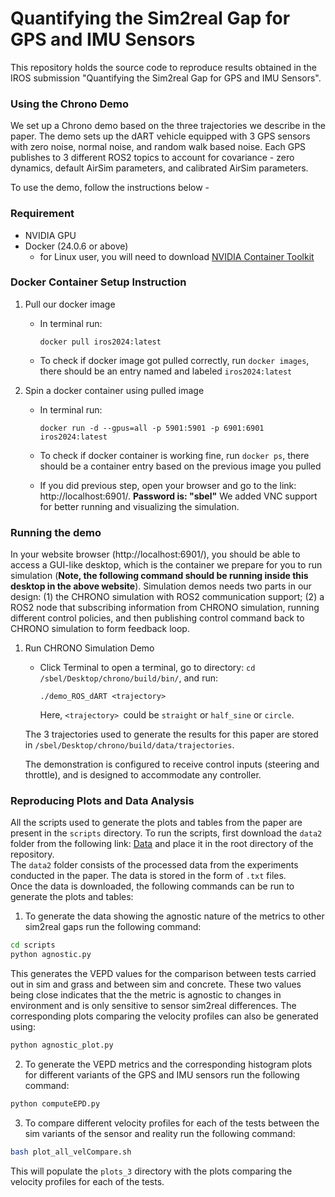 # Quantifying the Sim2real Gap for GPS and IMU Sensors
This repository holds the source code to reproduce results obtained in the IROS submission "Quantifying the Sim2real Gap for GPS and IMU Sensors".

### Using the Chrono Demo 

We set up a Chrono demo based on the three trajectories we describe in the paper. The demo sets up the dART vehicle equipped with 3 GPS sensors with zero noise, normal noise, and random walk based noise. Each GPS publishes to 3 different ROS2 topics to account for covariance - zero dynamics, default AirSim parameters, and calibrated AirSim parameters. 

To use the demo, follow the instructions below - 

### Requirement

- NVIDIA GPU
- Docker (24.0.6 or above)
    - for Linux user, you will need to download [NVIDIA Container Toolkit](https://docs.nvidia.com/datacenter/cloud-native/container-toolkit/latest/install-guide.html)

### Docker Container Setup Instruction

1. Pull our docker image

    - In terminal run: 
    
        ```docker pull iros2024:latest```
    
    - To check if docker image got pulled correctly, run ```docker images```, there should be an entry named and labeled ```iros2024:latest```

2. Spin a docker container using pulled image

    - In terminal run:

        ```docker run -d --gpus=all -p 5901:5901 -p 6901:6901 iros2024:latest```

    - To check if docker container is working fine, run ```docker ps```, there should be a container entry based on the previous image you pulled

    - If you did previous step, open your browser and go to the link: http://localhost:6901/. **Password is: "sbel"** We added VNC support for better running and visualizing the simulation.
  
### Running the demo
In your website browser (http://localhost:6901/), you should be able to access a GUI-like desktop, which is the container we prepare for you to run simulation (**Note, the following command should be running inside this desktop in the above website**). Simulation demos needs two parts in our design: (1) the CHRONO simulation with ROS2 communication support; (2) a ROS2 node that subscribing information from CHRONO simulation, running different control policies, and then publishing control command back to CHRONO simulation to form feedback loop.

1. Run CHRONO Simulation Demo

    - Click Terminal to open a terminal, go to directory: ```cd /sbel/Desktop/chrono/build/bin/```, and run:

        ```./demo_ROS_dART <trajectory>```
        
        Here, ```<trajectory> ```could be ```straight``` or ```half_sine``` or ```circle```.  

   The 3 trajectories used to generate the results for this paper are stored in ```/sbel/Desktop/chrono/build/data/trajectories```. 

   The demonstration is configured to receive control inputs (steering and throttle), and is designed to accommodate any controller. 

### Reproducing Plots and Data Analysis
All the scripts used to generate the plots and tables from the paper are present in the `scripts` directory. To run the scripts, first download the `data2` folder from the following link: [Data](https://drive.google.com/drive/folders/1t3GVovJ4nNwaoIZhAmNQ-YUVguKNMHZP?usp=sharing) and place it in the root directory of the repository.  
The `data2` folder consists of the processed data from the experiments conducted in the paper. The data is stored in the form of `.txt` files.   
Once the data is downloaded, the following commands can be run to generate the plots and tables:
1) To generate the data showing the agnostic nature of the metrics to other sim2real gaps run the following command:
```bash
cd scripts
python agnostic.py
```
This generates the VEPD values for the comparison between tests carried out in sim and grass and between sim and concrete. These two values being close indicates that the the metric is agnostic to changes in environment and is only sensitive to sensor sim2real differences. The corresponding plots comparing the velocity profiles can also be generated using:
```bash
python agnostic_plot.py
```
2) To generate the VEPD metrics and the corresponding histogram plots for different variants of the GPS and IMU sensors run the following command:
```bash
python computeEPD.py
```
3) To compare different velocity profiles for each of the tests between the sim variants of the sensor and reality run the following command:
```bash
bash plot_all_velCompare.sh
```
This will populate the `plots_3` directory with the plots comparing the velocity profiles for each of the tests.

